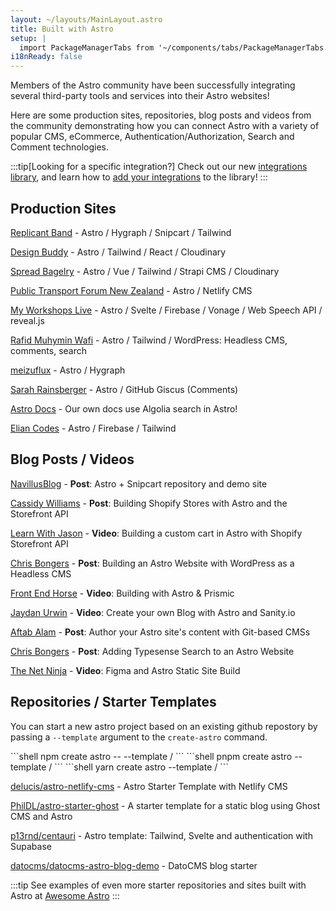 ```yaml
---
layout: ~/layouts/MainLayout.astro
title: Built with Astro
setup: | 
  import PackageManagerTabs from '~/components/tabs/PackageManagerTabs.astro'
i18nReady: false
---
```


Members of the Astro community have been successfully integrating several third-party tools and services into their Astro websites!

Here are some production sites, repositories, blog posts and videos from the community demonstrating how you can connect Astro with a variety of popular CMS, eCommerce, Authentication/Authorization, Search and Comment technologies.

:::tip[Looking for a specific integration?]
Check out our new [integrations library](https://astro.build/integrations/), and learn how to [add your integrations](/en/guides/publish-to-npm/#integrations-library) to the library!
:::

## Production Sites

[Replicant Band](https://replicant.band/) - Astro / Hygraph / Snipcart / Tailwind

[Design Buddy](https://design-buddy.netlify.app/) - Astro / Tailwind / React / Cloudinary

[Spread Bagelry](https://spreadbagelry.com/) - Astro / Vue / Tailwind / Strapi CMS / Cloudinary

[Public Transport Forum New Zealand](https://publictransportforum.nz/articles) - Astro / Netlify CMS

[My Workshops Live](https://myworkshops.live/) - Astro / Svelte / Firebase / Vonage / Web Speech API / reveal.js

[Rafid Muhymin Wafi](https://softhardsystem.com/) -  Astro / Tailwind / WordPress: Headless CMS, comments, search

[meizuflux](https://meizuflux.com/) - Astro / Hygraph

[Sarah Rainsberger](https://www.rainsberger.ca/) - Astro / GitHub Giscus (Comments)

[Astro Docs](https://github.com/withastro/docs) - Our own docs use Algolia search in Astro!

[Elian Codes](https://www.elian.codes/) - Astro / Firebase / Tailwind


## Blog Posts / Videos

[NavillusBlog](https://navillus.dev/blog/astro-plus-snipcart) - **Post**: Astro + Snipcart repository and demo site

[Cassidy Williams](https://www.netlify.com/blog/2021/07/23/build-a-modern-shopping-site-with-astro-and-serverless-functions/) - **Post**: Building Shopify Stores with Astro and the Storefront API

[Learn With Jason](https://youtube.com/watch?v=FJOJmKFngLI) - **Video**: Building a custom cart in Astro with Shopify Storefront API

[Chris Bongers](https://blog.openreplay.com/building-an-astro-website-with-wordpress-as-a-headless-cms) - **Post**: Building an Astro Website with WordPress as a Headless CMS

[Front End Horse](https://www.youtube.com/watch?v=qFUfuDSLdxM) - **Video**: Building with Astro & Prismic

[Jaydan Urwin](https://www.youtube.com/watch?v=-jAWLTfsSQw) - **Video**: Create your own Blog with Astro and Sanity.io

[Aftab Alam](https://aalam.vercel.app/blog/astro-and-git-cms-netlify) - **Post**: Author your Astro site's content with Git-based CMSs

[Chris Bongers](https://aviyel.com/post/1006/adding-typesense-search-to-an-astro-static-generated-website) - **Post**: Adding Typesense Search to an Astro Website

[The Net Ninja](https://www.youtube.com/playlist?list=PL4cUxeGkcC9hZm9NYpd4G-jhoeEk0ls--) - **Video**: Figma and Astro Static Site Build

## Repositories / Starter Templates

You can start a new astro project based on an existing github repostory by passing a `--template` argument to the `create-astro` command.

<PackageManagerTabs>
  <Fragment slot="npm">
  ```shell
  npm create astro -- --template <github-username>/<github-repo>
  ```
  </Fragment>
  <Fragment slot="pnpm">
  ```shell
  pnpm create astro --template <github-username>/<github-repo>
  ```
  </Fragment>
  <Fragment slot="yarn">
  ```shell
  yarn create astro --template <github-username>/<github-repo>
  ```
  </Fragment>
</PackageManagerTabs>

[delucis/astro-netlify-cms](https://github.com/delucis/astro-netlify-cms) - Astro Starter Template with Netlify CMS

[PhilDL/astro-starter-ghost](https://github.com/PhilDL/astro-starter-ghost) - A starter template for a static blog using Ghost CMS and Astro

[p13rnd/centauri](https://github.com/p13rnd/centauri) - Astro template: Tailwind, Svelte and authentication with Supabase

[datocms/datocms-astro-blog-demo](https://github.com/datocms/datocms-astro-blog-demo) - DatoCMS blog starter


:::tip
See examples of even more starter repositories and sites built with Astro at [Awesome Astro](https://github.com/one-aalam/awesome-astro#%E2%84%B9%EF%B8%8F-repositoriesstarter-kitscomponents)
:::
